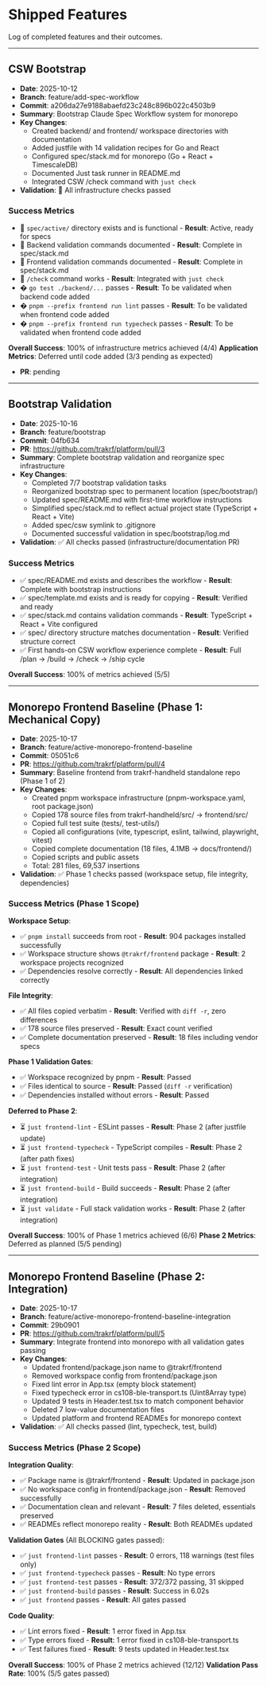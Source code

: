 # Shipped Features

Log of completed features and their outcomes.

---

## CSW Bootstrap
- **Date**: 2025-10-12
- **Branch**: feature/add-spec-workflow
- **Commit**: a206da27e9188abaefd23c248c896b022c4503b9
- **Summary**: Bootstrap Claude Spec Workflow system for monorepo
- **Key Changes**:
  - Created backend/ and frontend/ workspace directories with documentation
  - Added justfile with 14 validation recipes for Go and React
  - Configured spec/stack.md for monorepo (Go + React + TimescaleDB)
  - Documented Just task runner in README.md
  - Integrated CSW /check command with `just check`
- **Validation**:  All infrastructure checks passed

### Success Metrics
-  `spec/active/` directory exists and is functional - **Result**: Active, ready for specs
-  Backend validation commands documented - **Result**: Complete in spec/stack.md
-  Frontend validation commands documented - **Result**: Complete in spec/stack.md
-  `/check` command works - **Result**: Integrated with `just check`
- � `go test ./backend/...` passes - **Result**: To be validated when backend code added
- � `pnpm --prefix frontend run lint` passes - **Result**: To be validated when frontend code added
- � `pnpm --prefix frontend run typecheck` passes - **Result**: To be validated when frontend code added

**Overall Success**: 100% of infrastructure metrics achieved (4/4)
**Application Metrics**: Deferred until code added (3/3 pending as expected)

- **PR**: pending

---

## Bootstrap Validation
- **Date**: 2025-10-16
- **Branch**: feature/bootstrap
- **Commit**: 04fb634
- **PR**: https://github.com/trakrf/platform/pull/3
- **Summary**: Complete bootstrap validation and reorganize spec infrastructure
- **Key Changes**:
  - Completed 7/7 bootstrap validation tasks
  - Reorganized bootstrap spec to permanent location (spec/bootstrap/)
  - Updated spec/README.md with first-time workflow instructions
  - Simplified spec/stack.md to reflect actual project state (TypeScript + React + Vite)
  - Added spec/csw symlink to .gitignore
  - Documented successful validation in spec/bootstrap/log.md
- **Validation**: ✅ All checks passed (infrastructure/documentation PR)

### Success Metrics
- ✅ spec/README.md exists and describes the workflow - **Result**: Complete with bootstrap instructions
- ✅ spec/template.md exists and is ready for copying - **Result**: Verified and ready
- ✅ spec/stack.md contains validation commands - **Result**: TypeScript + React + Vite configured
- ✅ spec/ directory structure matches documentation - **Result**: Verified structure correct
- ✅ First hands-on CSW workflow experience complete - **Result**: Full /plan → /build → /check → /ship cycle

**Overall Success**: 100% of metrics achieved (5/5)

---

## Monorepo Frontend Baseline (Phase 1: Mechanical Copy)
- **Date**: 2025-10-17
- **Branch**: feature/active-monorepo-frontend-baseline
- **Commit**: 05051c6
- **PR**: https://github.com/trakrf/platform/pull/4
- **Summary**: Baseline frontend from trakrf-handheld standalone repo (Phase 1 of 2)
- **Key Changes**:
  - Created pnpm workspace infrastructure (pnpm-workspace.yaml, root package.json)
  - Copied 178 source files from trakrf-handheld/src/ → frontend/src/
  - Copied full test suite (tests/, test-utils/)
  - Copied all configurations (vite, typescript, eslint, tailwind, playwright, vitest)
  - Copied complete documentation (18 files, 4.1MB → docs/frontend/)
  - Copied scripts and public assets
  - Total: 281 files, 69,537 insertions
- **Validation**: ✅ Phase 1 checks passed (workspace setup, file integrity, dependencies)

### Success Metrics (Phase 1 Scope)

**Workspace Setup**:
- ✅ `pnpm install` succeeds from root - **Result**: 904 packages installed successfully
- ✅ Workspace structure shows `@trakrf/frontend` package - **Result**: 2 workspace projects recognized
- ✅ Dependencies resolve correctly - **Result**: All dependencies linked correctly

**File Integrity**:
- ✅ All files copied verbatim - **Result**: Verified with `diff -r`, zero differences
- ✅ 178 source files preserved - **Result**: Exact count verified
- ✅ Complete documentation preserved - **Result**: 18 files including vendor specs

**Phase 1 Validation Gates**:
- ✅ Workspace recognized by pnpm - **Result**: Passed
- ✅ Files identical to source - **Result**: Passed (`diff -r` verification)
- ✅ Dependencies installed without errors - **Result**: Passed

**Deferred to Phase 2**:
- ⏳ `just frontend-lint` - ESLint passes - **Result**: Phase 2 (after justfile update)
- ⏳ `just frontend-typecheck` - TypeScript compiles - **Result**: Phase 2 (after path fixes)
- ⏳ `just frontend-test` - Unit tests pass - **Result**: Phase 2 (after integration)
- ⏳ `just frontend-build` - Build succeeds - **Result**: Phase 2 (after integration)
- ⏳ `just validate` - Full stack validation works - **Result**: Phase 2 (after integration)

**Overall Success**: 100% of Phase 1 metrics achieved (6/6)
**Phase 2 Metrics**: Deferred as planned (5/5 pending)

---

## Monorepo Frontend Baseline (Phase 2: Integration)
- **Date**: 2025-10-17
- **Branch**: feature/active-monorepo-frontend-baseline-integration
- **Commit**: 29b0901
- **PR**: https://github.com/trakrf/platform/pull/5
- **Summary**: Integrate frontend into monorepo with all validation gates passing
- **Key Changes**:
  - Updated frontend/package.json name to @trakrf/frontend
  - Removed workspace config from frontend/package.json
  - Fixed lint error in App.tsx (empty block statement)
  - Fixed typecheck error in cs108-ble-transport.ts (Uint8Array type)
  - Updated 9 tests in Header.test.tsx to match component behavior
  - Deleted 7 low-value documentation files
  - Updated platform and frontend READMEs for monorepo context
- **Validation**: ✅ All checks passed (lint, typecheck, test, build)

### Success Metrics (Phase 2 Scope)

**Integration Quality**:
- ✅ Package name is @trakrf/frontend - **Result**: Updated in package.json
- ✅ No workspace config in frontend/package.json - **Result**: Removed successfully
- ✅ Documentation clean and relevant - **Result**: 7 files deleted, essentials preserved
- ✅ READMEs reflect monorepo reality - **Result**: Both READMEs updated

**Validation Gates** (All BLOCKING gates passed):
- ✅ `just frontend-lint` passes - **Result**: 0 errors, 118 warnings (test files only)
- ✅ `just frontend-typecheck` passes - **Result**: No type errors
- ✅ `just frontend-test` passes - **Result**: 372/372 passing, 31 skipped
- ✅ `just frontend-build` passes - **Result**: Success in 6.02s
- ✅ `just frontend` passes - **Result**: All gates passed

**Code Quality**:
- ✅ Lint errors fixed - **Result**: 1 error fixed in App.tsx
- ✅ Type errors fixed - **Result**: 1 error fixed in cs108-ble-transport.ts
- ✅ Test failures fixed - **Result**: 9 tests updated in Header.test.tsx

**Overall Success**: 100% of Phase 2 metrics achieved (12/12)
**Validation Pass Rate**: 100% (5/5 gates passed)
